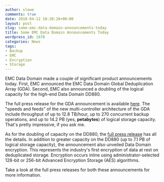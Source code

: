 ```yaml
---
author: slowe
comments: true
date: 2010-04-12 10:20:28+00:00
layout: post
slug: some-emc-data-domain-announcements-today
title: Some EMC Data Domain Announcements Today
wordpress_id: 1878
categories: News
tags:
- Backup
- EMC
- Encryption
- Storage
---
```


EMC Data Domain made a couple of significant product announcements today. First, EMC announced the EMC Data Domain Global Deduplication Array (GDA). Second, EMC also announced a doubling of the logical capacity for the high-end Data Domain DD880.

The full press release for the GDA announcement is available [here](http://www.emc.com/about/news/press/2010/20100412-01.htm). The "speeds and feeds" of the new multi-controller architecture of the GDA include throughput of up to 12.8 TB/hour, up to 270 concurrent backup operations, and up to 14.2 PB (yes, **petabytes**) of logical storage capacity. That's pretty impressive, if you ask me.

As for the doubling of capacity on the DD880, the [full press release](http://www.emc.com/about/news/press/2010/20100412-02.htm) has all the details. In addition to greater capacity on the DD880 (up to 7.1 PB of logical storage capacity), the announcement also unveiled Data Domain encryption. This represents the industry's first encryption of data at rest on deduplicated storage. Encryption occurs inline using administrator-selected 128-bit or 256-bit Advanced Encryption Storage (AES) algorithms.

Take a look at the full press releases for both these announcements for more information.
